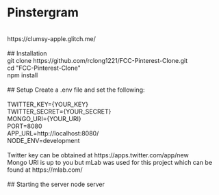 # Pinstergram
<br/>
https://clumsy-apple.glitch.me/<br/>
<br/>
## Installation
<br/>
git clone https://github.com/rclong1221/FCC-Pinterest-Clone.git<br/>
cd "FCC-Pinterest-Clone"<br/>
npm install<br/>
<br/>
## Setup
Create a .env file and set the following:<br/>
<br/>
TWITTER_KEY={YOUR_KEY}<br/>
TWITTER_SECRET={YOUR_SECRET}<br/>
MONGO_URI={YOUR_URI}<br/>
PORT=8080<br/>
APP_URL=http://localhost:8080/<br/>
NODE_ENV=development<br/>
<br/>
Twitter key can be obtained at https://apps.twitter.com/app/new<br/>
Mongo URI is up to you but mLab was used for this project which can be found at https://mlab.com/<br/>
<br/>
## Starting the server
node server
